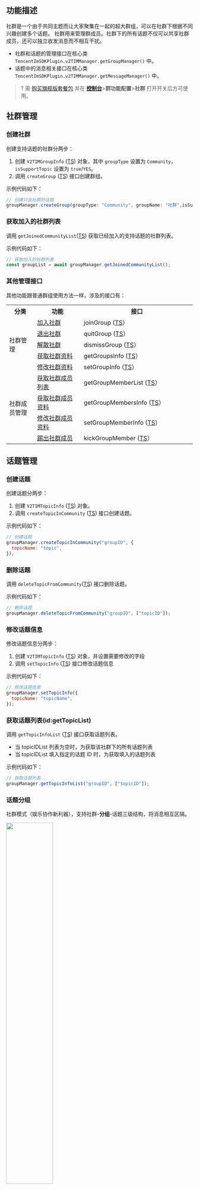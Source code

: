 ## 功能描述

社群是一个由于共同主题而让大家聚集在一起的超大群组，可以在社群下根据不同兴趣创建多个话题。
社群用来管理群成员。社群下的所有话题不仅可以共享社群成员，还可以独立收发消息而不相互干扰。

- 社群和话题的管理接口在核心类 ` TencentImSDKPlugin.v2TIMManager.getGroupManager()` 中。
- 话题中的消息相关接口在核心类 ` TencentImSDKPlugin.v2TIMManager.getMessageManager()` 中。

> ? 需 [购买旗舰版套餐包](https://buy.cloud.tencent.com/avc?from=17182) 并在 [**控制台**](https://console.cloud.tencent.com/im/qun-setting)>**群功能配置**>**社群** 打开开关后方可使用。

## 社群管理

### 创建社群

创建支持话题的社群分两步：

1. 创建 `V2TIMGroupInfo` ([TS](https://comm.qq.com/im/doc/RN/zh/Interface/Group/V2TimGroupInfo.html)) 对象，其中 `groupType` 设置为 `Community`，`isSupportTopic` 设置为 `true`/`YES`。
2. 调用 `createGroup` ([TS](https://comm.qq.com/im/doc/RN/zh/Api/V2TIMGroupManager/createGroup.html)) 接口创建群组。

示例代码如下：

```javascript
// 创建只会社群的话题
groupManager.createGroup(groupType: "Community", groupName: "社群",isSupportTopic: true);
```

### 获取加入的社群列表

调用 `getJoinedCommunityList`([TS](https://comm.qq.com/im/doc/RN/zh/Api/V2TIMGroupManager/getJoinedCommunityList.html)) 获取已经加入的支持话题的社群列表。

示例代码如下：

```javascript
// 获取加入的社群列表
const groupList = await groupManager.getJoinedCommunityList();
```

### 其他管理接口

其他功能跟普通群组使用方法一样，涉及的接口有：

<table>
<tr>
<th width="15%">分类</th>
<th width="25%">功能</th>
<th width="60%">接口</th>
</tr>
<tr>
<td rowspan="5">社群管理</td>
<td><a href="https://cloud.tencent.com/document/product/269/75396#joinGroup">加入社群</a></td>
<td>joinGroup (<a href="https://comm.qq.com/im/doc/RN/zh/Api/V2TIMManager/joinGroup.html">TS</a>）</td>
</tr>
<tr>
<td><a href="https://cloud.tencent.com/document/product/269/75396#quitGroup">退出社群</a></td>
<td>quitGroup (<a href="https://comm.qq.com/im/doc/RN/zh/Api/V2TIMManager/quitGroup.html">TS</a>）</td>
</tr>
<tr>
<td><a href="https://cloud.tencent.com/document/product/269/75396#dismissGroup">解散社群</a></td>
<td>dismissGroup (<a href="https://comm.qq.com/im/doc/RN/zh/Api/V2TIMManager/dismissGroup.html">TS</a>）</td>
</tr>
<tr>
<td><a href="https://cloud.tencent.com/document/product/269/75399#getGroupsInfo">获取社群资料</a></td>
<td>getGroupsInfo (<a href="https://comm.qq.com/im/doc/RN/zh/Api/V2TIMGroupManager/getGroupsInfo.html">TS</a>）</td>
</tr>
<tr>
<td><a href="https://cloud.tencent.com/document/product/269/75399#setGroupInfo">修改社群资料</a></td>
<td>setGroupInfo (<a href="https://comm.qq.com/im/doc/RN/zh/Api/V2TIMGroupManager/setGroupInfo.html">TS</a>）</td>
</tr>
<tr>
<td rowspan="4">社群成员管理</td>
<td><a href="https://cloud.tencent.com/document/product/269/75402#getGroupMemberList">获取社群成员列表</a></td>
<td>getGroupMemberList (<a href="https://comm.qq.com/im/doc/RN/zh/Api/V2TIMGroupManager/getGroupMemberList.html">TS</a>）</td>
</tr>
<tr>
<td><a href="https://cloud.tencent.com/document/product/269/75405#getGroupMembersInfo">获取社群成员资料</a></td>
<td>getGroupMembersInfo (<a href="https://comm.qq.com/im/doc/RN/zh/Api/V2TIMGroupManager/getGroupMembersInfo.html">TS</a>）</td>
</tr>
<tr>
<td><a href="https://cloud.tencent.com/document/product/269/75405#setGroupMemberInfo">修改社群成员资料</a></td>
<td>setGroupMemberInfo (<a href="https://comm.qq.com/im/doc/RN/zh/Api/V2TIMGroupManager/setGroupMemberInfo.html">TS</a>）</td>
</tr>
<tr>
<td><a href="https://cloud.tencent.com/document/product/269/75402#kickGroupMember">踢出社群成员</a></td>
<td>kickGroupMember (<a href="https://comm.qq.com/im/doc/RN/zh/Api/V2TIMGroupManager/kickGroupMember.html">TS</a>）</td>
</tr>
</table>

## 话题管理

### 创建话题

创建话题分两步：

1. 创建 `V2TIMTopicInfo` ([TS](https://comm.qq.com/im/doc/RN/zh/Interface/Topic/V2TimTopicInfo.html)) 对象。
2. 调用 `createTopicInCommunity` ([TS](https://comm.qq.com/im/doc/RN/zh/Api/V2TIMGroupManager/createTopicInCommunity.html)) 接口创建话题。

示例代码如下：

```javascript
// 创建话题
groupManager.createTopicInCommunity("groupID", {
  topicName: "topic",
});
```

### 删除话题

调用 `deleteTopicFromCommunity`([TS](https://comm.qq.com/im/doc/RN/zh/Api/V2TIMGroupManager/deleteTopicFromCommunity.html)) 接口删除话题。

示例代码如下：

```javascript
// 删除话题
groupManager.deleteTopicFromCommunity("groupID", ["topicID"]);
```

### 修改话题信息

修改话题信息分两步：

1. 创建 `V2TIMTopicInfo` ([TS](https://comm.qq.com/im/doc/RN/zh/Interface/Topic/V2TimTopicInfo.html)) 对象，并设置需要修改的字段
2. 调用 `setTopicInfo` ([TS](https://comm.qq.com/im/doc/RN/zh/Api/V2TIMGroupManager/setTopicInfo.html)) 接口修改话题信息

示例代码如下：

```javascript
// 修改话题信息
groupManager.setTopicInfo({
  topicName: "topicName",
});
```

### 获取话题列表(id:getTopicList)

调用 `getTopicInfoList` ([TS](https://comm.qq.com/im/doc/RN/zh/Api/V2TIMGroupManager/getTopicInfoList.html)) 接口获取话题列表。

- 当 topicIDList 列表为空时，为获取该社群下的所有话题列表
- 当 topicIDList 填入指定的话题 ID 时，为获取填入的话题列表

示例代码如下：

```javascript
// 获取话题列表
groupManager.getTopicInfoList("groupID", ["topicID"]);
```

### 话题分组

社群模式（娱乐协作新利器），支持社群-**分组**-话题三级结构，将消息相互区隔。

<img style="width:50%;" src="https://qcloudimg.tencent-cloud.cn/raw/728b38c71f25a70bcb717c3fefe29aac.png" />

实现原理为，社群的 [`customInfo`](https://comm.qq.com/im/doc/RN/zh/Interface/Group/V2TimGroupInfo.html#custominfo) 中，保存该社群的话题分组列表；每个话题所属的分组，存储于其 [`customString`](https://comm.qq.com/im/doc/RN/zh/Interface/Topic/V2TimTopicInfo.html#customstring) 字段中。

- 加载社群时，根据社群（群组）的 [`customInfo`](https://comm.qq.com/im/doc/RN/zh/Interface/Group/V2TimGroupInfo.html#custominfo) 的话题分组列表字段，展示分组。该字段建议用 `string[]` 形式存储。
- 具体每个分组中有什么话题 Topic，则要遍历 Topic 列表，通过 [`V2TimTopicInfo`](https://comm.qq.com/im/doc/RN/zh/Interface/Topic/V2TimTopicInfo.html) 的 [`customString`](https://comm.qq.com/im/doc/RN/zh/Interface/Topic/V2TimTopicInfo.html#customstring) 获得每个话题所属分组。

> ?
>
> 社群（群组）中 [`customInfo`](https://comm.qq.com/im/doc/RN/zh/Interface/Group/V2TimGroupInfo.html#custominfo) 的话题分组列表字段名，key 值，可由您自行定义。
> 以下示例代码中，将其命名为 `categoryList` 。

#### 获取社群的分组列表

调用 `getCommunityCategoryList(String groupID)` 方法，示例代码如下：

```javascript
const getCommunityCategoryList = async (groupID) => {
  const customInfo = await getCommunityCustomInfo(groupID);
  if (customInfo != null) {
    const categoryListString = customInfo["categoryList"];
    if (categoryListString != null && categoryListString !== "") {
      return JSON.parse(categoryListString);
    }
  }
};

const getCommunityCustomInfo = async (groupID) => {
  const groupIDList = [groupID];
  const res = await TencentImSDKPlugin.v2TIMManager
    .getGroupManager()
    .getGroupsInfo(groupIDList);
  if (res.code != 0) {
    const groupInfo = res.data[0];
    if (groupInfo != null) {
      const customInfo = groupInfo.groupInfo?.customInfo;
      return customInfo;
    }
  }
  return null;
};
```

#### 配置社群的分组列表

此处直接修改群组 `groupInfo` 的 `customInfo` 即可。此处为一个 Map，key 值您定义的话题分组列表字段名。

`getCommunityCustomInfo` 方法已在上一段实现，示例代码如下：

```javascript
const setCommunityCategoryList = async (
  groupID,
  groupType,
  newCategoryList
) => {
  const customInfo = await getCommunityCustomInfo(groupID);
  customInfo["categoryList"] = JSON.parse(newCategoryList);
  TencentImSDKPlugin.v2TIMManager.getGroupManager().setGroupInfo({
    customInfo: customInfo,
    groupID: groupID,
    groupType: groupType,
    // ...其他资料
  });
};
```

#### 为话题添加分组

示例代码如下：

```javascript
const addCategoryForTopic = (groupID, categoryName) => {
  TencentImSDKPlugin.v2TIMManager.getGroupManager().setTopicInfo({
    customString: categoryName,
  });
};
```

#### 获取话题所在分组

直接从 [获取话题列表](#getTopicList) 中，取出 `customString` 即可。

### 监听话题回调

在 `V2TIMGroupListener` ([TS](https://comm.qq.com/im/doc/RN/zh/Interface/Listener/V2TimGroupListener.html)) 中增加了话题相关的回调方法，`onTopicCreated`，`onTopicDeleted`，`onTopicInfoChanged`，用来监听话题事件。

示例代码如下：

```javascript
const v2TIMGroupListener = {
  onTopicCreated: (groupID, topicID) => {
    // 监听话题创建通知
  },
  onTopicDeleted: (groupID, topicIDList) => {
    // 监听话题删除通知
  },
  onTopicInfoChanged: (groupID, topicInfo) => {
    // 监听话题信息更新通知
  },
};
V2TIMManager.getInstance().addGroupListener(v2TIMGroupListener);
```

## 话题消息

话题消息相关功能跟普通消息使用方法一样，涉及的接口有：

<table>
<tr>
<th width="15%">功能</th>
<th width="40%">接口</th>
<th width="30%">说明</th>
</tr>
<tr>
<td>发送消息</td>
<td>sendMessage (<a href="https://comm.qq.com/im/doc/RN/zh/Api/V2TIMMessageManager/sendMessage.html">TS</a>)</td>
<td>参数 groupID 填为话题 topicID</td>
</tr>
<tr>
<td>接收消息</td>
<td>V2TIMAdvancedMsgListener (<a href="https://comm.qq.com/im/doc/RN/zh/Interface/Listener/V2TimAdvancedMsgListener.html">TS</a>) 中的 onRecvNewMessage 方法 </td>
<td>消息中的 groupID 即为话题 topicID</td>
</tr>
<tr>
<td>标记消息已读</td>
<td>markGroupMessageAsRead (<a href="https://comm.qq.com/im/doc/RN/zh/Api/V2TIMMessageManager/markGroupMessageAsRead.html">TS</a></td>
<td>参数 groupID 填为话题 topicID</td>
</tr>
<tr>
<td>获取历史消息</td>
<td>getGroupHistoryMessageList (<a href="https://comm.qq.com/im/doc/RN/zh/Api/V2TIMMessageManager/getGroupHistoryMessageList.html">TS</a></td>
<td>参数 groupID 填为话题 topicID</td>
</tr>
<tr>
<td>撤回消息</td>
<td>revokeMessage (<a href="https://comm.qq.com/im/doc/RN/zh/Api/V2TIMMessageManager/revokeMessage.html">TS</a>）</td>
<td>参数 groupID 填为话题 topicID</td>
</tr>
</table>

## 交流与反馈

欢迎加入 QQ 群进行技术交流和反馈问题，QQ 群：**437955475**。
